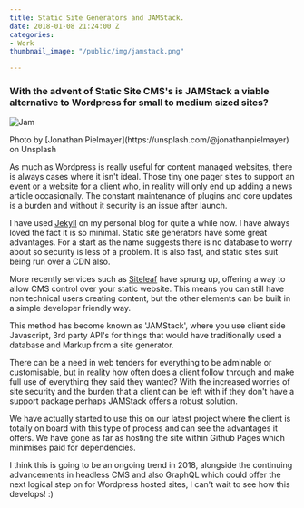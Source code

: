 ```yaml
---
title: Static Site Generators and JAMStack.
date: 2018-01-08 21:24:00 Z
categories:
- Work
thumbnail_image: "/public/img/jamstack.png"

---
```


### With the advent of Static Site CMS's is JAMStack a viable alternative to Wordpress for small to medium sized sites?

<p><img  src="{{ site.baseurl }}/uploads/jamstack.png" alt="Jam"  /></p>
Photo by [Jonathan Pielmayer](https://unsplash.com/@jonathanpielmayer) on Unsplash

As much as Wordpress is really useful for content managed websites, there is always cases where it isn't ideal. Those tiny one pager sites to support an event or a website for a client who, in reality  will only end up adding a news article occasionally. The constant maintenance of plugins and core updates is a burden and without it security is an issue after launch.

I have used [Jekyll](https://jekyllrb.com/) on my personal blog for quite a while now. I have always loved the fact it is so minimal. Static site generators have some great advantages. For a start as the name suggests there is no database to worry about so security is less of a problem. It is also fast, and static sites suit being run over a CDN also.

More recently services such as [Siteleaf](http://www.siteleaf.com) have sprung up, offering a way to allow CMS control over your static website. This means you can still have non technical users creating content, but the other elements can be built in a simple developer friendly way. 

This method has become known as 'JAMStack', where you use client side Javascript, 3rd party API's for things that would have traditionally used a database and Markup from a site generator.

There can be a need in web tenders for everything to be adminable or customisable, but in reality how often does a client follow through and make full use of everything they said they wanted? With the increased worries of site security and the burden that a client can be left with if they don't have a support package perhaps JAMStack offers a robust solution.

We have actually started to use this on our latest project where the client is totally on board with this type of process and can see the advantages it offers. We have gone as far as hosting the site within Github Pages which minimises paid for dependencies. 

I think this is going to be an ongoing trend in 2018, alongside the continuing advancements in headless CMS and also GraphQL which could offer the next logical step on for Wordpress hosted sites, I can't wait to see how this develops! :)

 

